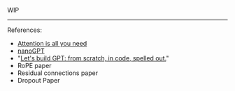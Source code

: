 WIP

---

References:

- [Attention is all you need](https://arxiv.org/abs/1706.03762)
- [nanoGPT](https://github.com/karpathy/nanoGPT/blob/master/model.py)
- "[Let's build GPT: from scratch, in code, spelled out.](https://www.youtube.com/watch?v=kCc8FmEb1nY)"
- RoPE paper
- Residual connections paper
- Dropout Paper